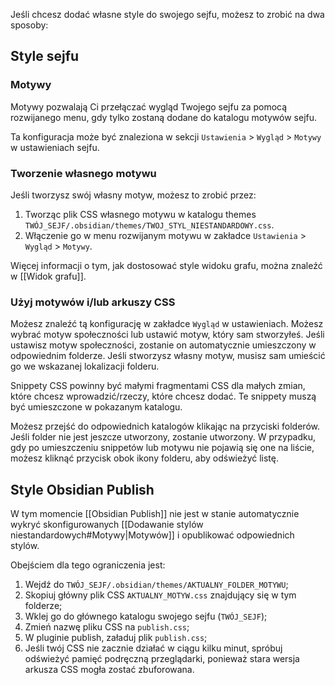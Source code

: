 Jeśli chcesz dodać własne style do swojego sejfu, możesz to zrobić na dwa sposoby:

## Style sejfu

### Motywy

Motywy pozwalają Ci przełączać wygląd Twojego sejfu za pomocą rozwijanego menu, gdy tylko zostaną dodane do katalogu motywów sejfu.

Ta konfiguracja może być znaleziona w sekcji `Ustawienia` > `Wygląd` > `Motywy` w ustawieniach sejfu.

### Tworzenie własnego motywu

Jeśli tworzysz swój własny motyw, możesz to zrobić przez:

1. Tworząc plik CSS własnego motywu w katalogu themes `TWÓJ_SEJF/.obsidian/themes/TWOJ_STYL_NIESTANDARDOWY.css`.
2. Włączenie go w menu rozwijanym motywu w zakładce `Ustawienia` > `Wygląd` > `Motywy`.

Więcej informacji o tym, jak dostosować style widoku grafu, można znaleźć w [[Widok grafu]].

### Użyj motywów i/lub arkuszy CSS

Możesz znaleźć tą konfigurację w zakładce `Wygląd` w ustawieniach. Możesz wybrać motyw społeczności lub ustawić motyw, który sam stworzyłeś. Jeśli ustawisz motyw społeczności, zostanie on automatycznie umieszczony w odpowiednim folderze. Jeśli stworzysz własny motyw, musisz sam umieścić go we wskazanej lokalizacji folderu.

Snippety CSS powinny być małymi fragmentami CSS dla małych zmian, które chcesz wprowadzić/rzeczy, które chcesz dodać. Te snippety muszą być umieszczone w pokazanym katalogu.

Możesz przejść do odpowiednich katalogów klikając na przyciski folderów. Jeśli folder nie jest jeszcze utworzony, zostanie utworzony. W przypadku, gdy po umieszczeniu snippetów lub motywu nie pojawią się one na liście, możesz kliknąć przycisk obok ikony folderu, aby odświeżyć listę.

## Style Obsidian Publish

W tym momencie [[Obsidian Publish]] nie jest w stanie automatycznie wykryć skonfigurowanych [[Dodawanie stylów niestandardowych#Motywy|Motywów]] i opublikować odpowiednich stylów. 

Obejściem dla tego ograniczenia jest:

1. Wejdź do `TWÓJ_SEJF/.obsidian/themes/AKTUALNY_FOLDER_MOTYWU`;
2. Skopiuj główny plik CSS `AKTUALNY_MOTYW.css` znajdujący się w tym folderze;
3. Wklej go do głównego katalogu swojego sejfu (`TWÓJ_SEJF`);
4. Zmień nazwę pliku CSS na `publish.css`;
5. W pluginie publish, załaduj plik `publish.css`;
6. Jeśli twój CSS nie zacznie działać w ciągu kilku minut, spróbuj odświeżyć pamięć podręczną przeglądarki, ponieważ stara wersja arkusza CSS mogła zostać zbuforowana.